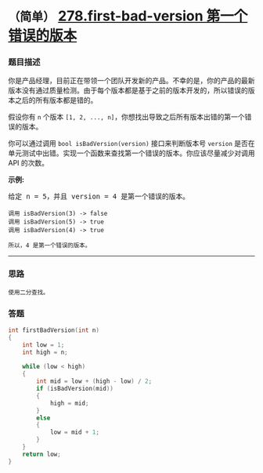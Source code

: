 # `（简单）` [278.first-bad-version 第一个错误的版本](https://leetcode-cn.com/problems/first-bad-version/)

### 题目描述
<p>你是产品经理，目前正在带领一个团队开发新的产品。不幸的是，你的产品的最新版本没有通过质量检测。由于每个版本都是基于之前的版本开发的，所以错误的版本之后的所有版本都是错的。</p>

<p>假设你有 <code>n</code> 个版本 <code>[1, 2, ..., n]</code>，你想找出导致之后所有版本出错的第一个错误的版本。</p>

<p>你可以通过调用&nbsp;<code>bool isBadVersion(version)</code>&nbsp;接口来判断版本号 <code>version</code> 是否在单元测试中出错。实现一个函数来查找第一个错误的版本。你应该尽量减少对调用 API 的次数。</p>

<p><strong>示例:</strong></p>

<pre>给定 n = 5，并且 version = 4 是第一个错误的版本。

<code>调用 isBadVersion(3) -&gt; false
调用 isBadVersion(5)&nbsp;-&gt; true
调用 isBadVersion(4)&nbsp;-&gt; true

所以，4 是第一个错误的版本。&nbsp;</code></pre>





---
### 思路
```
使用二分查找。
```

### 答题
``` C++
int firstBadVersion(int n) 
{
	int low = 1; 
	int high = n;
	
	while (low < high)
	{
		int mid = low + (high - low) / 2;
		if (isBadVersion(mid))
		{
			high = mid;
		}
		else
		{
			low = mid + 1;
		}
	}
	return low;
}
``` 
